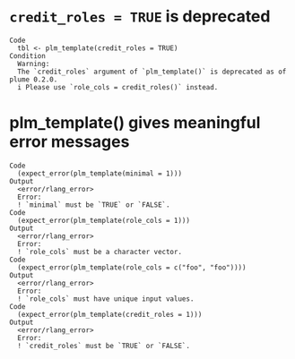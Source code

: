 # `credit_roles = TRUE` is deprecated

    Code
      tbl <- plm_template(credit_roles = TRUE)
    Condition
      Warning:
      The `credit_roles` argument of `plm_template()` is deprecated as of plume 0.2.0.
      i Please use `role_cols = credit_roles()` instead.

# plm_template() gives meaningful error messages

    Code
      (expect_error(plm_template(minimal = 1)))
    Output
      <error/rlang_error>
      Error:
      ! `minimal` must be `TRUE` or `FALSE`.
    Code
      (expect_error(plm_template(role_cols = 1)))
    Output
      <error/rlang_error>
      Error:
      ! `role_cols` must be a character vector.
    Code
      (expect_error(plm_template(role_cols = c("foo", "foo"))))
    Output
      <error/rlang_error>
      Error:
      ! `role_cols` must have unique input values.
    Code
      (expect_error(plm_template(credit_roles = 1)))
    Output
      <error/rlang_error>
      Error:
      ! `credit_roles` must be `TRUE` or `FALSE`.

